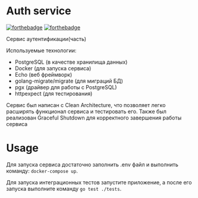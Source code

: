 # Auth service

[![forthebadge](https://forthebadge.com/images/badges/made-with-go.svg)](https://forthebadge.com) [![forthebadge](http://forthebadge.com/images/badges/built-with-love.svg)](http://forthebadge.com)

Сервис аутентификации(часть)

Используемые технологии:
- PostgreSQL (в качестве хранилища данных)
- Docker (для запуска сервиса)
- Echo (веб фреймворк)
- golang-migrate/migrate (для миграций БД)
- pgx (драйвер для работы с PostgreSQL)
- httpexpect (для тестирования)

Сервис был написан с Clean Architecture, что позволяет легко расширять функционал сервиса и тестировать его.
Также был реализован Graceful Shutdown для корректного завершения работы сервиса


# Usage
Для запуска сервиса достаточно заполнить .env файл и выполнить команду:
 `docker-compose up`.

Для запуска интеграционных тестов запустите приложение, а после его запуска выполните команду `go test ./tests`.